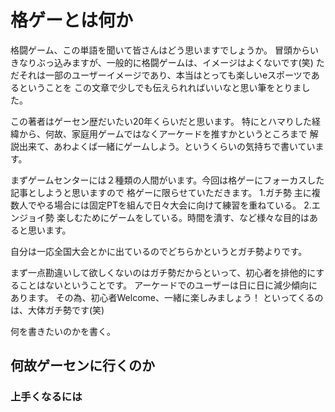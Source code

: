 # 格ゲーとは何か
格闘ゲーム、この単語を聞いて皆さんはどう思いますでしょうか。
冒頭からいきなりぶっ込みますが、一般的に格闘ゲームは、イメージはよくないです(笑)
ただそれは一部のユーザーイメージであり、本当はとっても楽しいeスポーツであるということを
この文章で少しでも伝えられればいいなと思い筆をとりました。

この著者はゲーセン歴だいたい20年くらいだと思います。
特にとハマりした経緯から、何故、家庭用ゲームではなくアーケードを推すかというところまで
解説出来て、あわよくば一緒にゲームしよう。というくらいの気持ちで書いています。

まずゲームセンターには２種類の人間がいます。今回は格ゲーにフォーカスした記事としようと思いますので
格ゲーに限らせていただきます。
1.ガチ勢
主に複数人でやる場合には固定PTを組んで日々大会に向けて練習を重ねている。
2.エンジョイ勢
楽しむためにゲームをしている。時間を潰す、など様々な目的はあると思います。

自分は一応全国大会とかに出ているのでどちらかというとガチ勢よりです。

まず一点勘違いして欲しくないのはガチ勢だからといって、初心者を排他的にすることはないということです。
アーケードでのユーザーは日に日に減少傾向にあります。
その為、初心者Welcome、一緒に楽しみましょう！
といってくるのは、大体ガチ勢です(笑)




何を書きたいのかを書く。

## 何故ゲーセンに行くのか

### 上手くなるには
